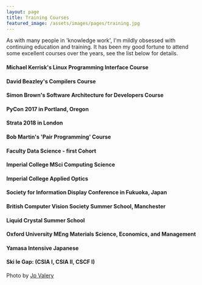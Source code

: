 ```yaml
---
layout: page 
title: Training Courses 
featured_image: /assets/images/pages/training.jpg
---
```


As with many people in 'knowledge work', I'm mildly obsessed with continuing education and training. It has been my good fortune to attend some excellent courses over the years, see the list below for details.


#### Michael Kerrisk's Linux Programming Interface Course
#### David Beazley's Compilers Course
#### Simon Brown's Software Architecture for Developers Course
#### PyCon 2017 in Portland, Oregon
#### Strata 2018 in London
#### Bob Martin's 'Pair Programming' Course 
#### Faculty Data Science - first Cohort
#### Imperial College MSci Computing Science 
#### Imperial College Applied Optics 
#### Society for Information Display Conference in Fukuoka, Japan
#### British Computer Vision Society Summer School, Manchester
#### Liquid Crystal Summer School 
#### Oxford University MEng Materials Science, Economics, and Management
#### Yamasa Intensive Japanese 
#### Ski le Gap: (CSIA I, CSIA II, CSCF I) 


<span>Photo by <a href="https://unsplash.com/photos/xvZmhl-XV8c">
Jp Valery</a>
</span>

